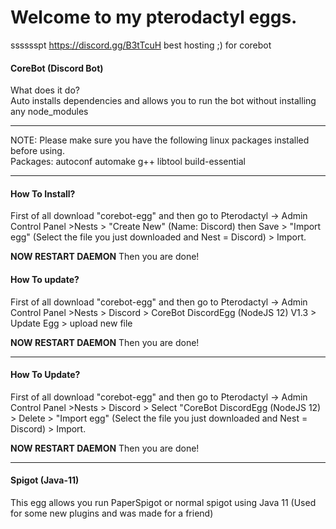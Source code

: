 # Welcome to my pterodactyl  eggs.
sssssspt https://discord.gg/B3tTcuH best hosting ;) for corebot
#### CoreBot (Discord Bot) 
What does it do?<br>
Auto installs dependencies and allows you to run the bot without installing any node_modules
****
NOTE: Please make sure you have the following linux packages installed before using. <br>
Packages: autoconf automake g++ libtool build-essential 

****
#### How To Install?
First of all download "corebot-egg" and then go to Pterodactyl -> Admin Control Panel >Nests > "Create New" (Name: Discord) then Save > "Import egg" (Select the file you just downloaded and Nest = Discord) > Import.

**NOW RESTART DAEMON** Then you are done!
#### How To update?
First of all download "corebot-egg" and then go to Pterodactyl -> Admin Control Panel >Nests > Discord > CoreBot DiscordEgg (NodeJS 12) V1.3 > Update Egg > upload new file

**NOW RESTART DAEMON** Then you are done!
****

#### How To Update?
First of all download "corebot-egg" and then go to Pterodactyl -> Admin Control Panel >Nests > Discord > Select "CoreBot DiscordEgg (NodeJS 12) > Delete > "Import egg" (Select the file you just downloaded and Nest = Discord) > Import.

**NOW RESTART DAEMON** Then you are done!
****

#### Spigot (Java-11) 
This egg allows you run PaperSpigot or normal spigot using Java 11 (Used for some new plugins and was made for a friend)
